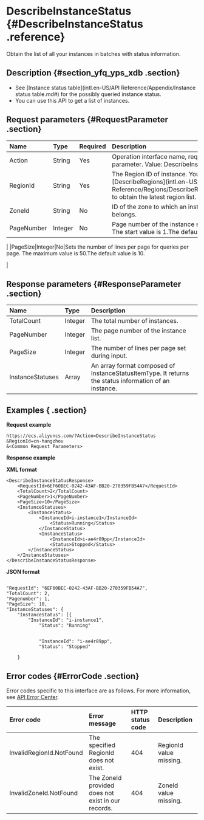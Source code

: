 # DescribeInstanceStatus {#DescribeInstanceStatus .reference}

Obtain the list of all your instances in batches with status information.

## Description {#section_yfq_yps_xdb .section}

-   See [Instance status table](intl.en-US/API Reference/Appendix/Instance status table.md#) for the possibly queried instance status.
-   You can use this API to get a list of instances.

## Request parameters {#RequestParameter .section}

|Name|Type|Required|Description|
|:---|:---|:-------|:----------|
|Action|String|Yes|Operation interface name, required parameter. Value: DescribeInstanceStatus.|
|RegionId|String|Yes|The Region ID of instance. You can call [DescribeRegions](intl.en-US/API Reference/Regions/DescribeRegions.md#) to obtain the latest region list.|
|ZoneId|String|No|ID of the zone to which an instance belongs.|
|PageNumber|Integer|No|Page number of the instance status list. The start value is 1.The default value is 1.

|
|PageSize|Integer|No|Sets the number of lines per page for queries per page. The maximum value is 50.The default value is 10.

|

## Response parameters {#ResponseParameter .section}

|Name|Type|Description|
|:---|:---|:----------|
|TotalCount|Integer|The total number of instances.|
|PageNumber|Integer|The page number of the instance list.|
|PageSize|Integer|The number of lines per page set during input.|
|InstanceStatuses|Array|An array format composed of InstanceStatusItemType. It returns the status information of an instance.|

## Examples { .section}

**Request example** 

```
https://ecs.aliyuncs.com/?Action=DescribeInstanceStatus
&RegionId=cn-hangzhou
&<Common Request Parameters>
```

**Response example** 

**XML format**

```
<DescribeInstanceStatusResponse>
    <RequestId>6EF60BEC-0242-43AF-BB20-270359FB54A7</RequestId>
    <TotalCount>2</TotalCount>
    <PageNumber>1</PageNumber>
    <PageSize>10</PageSize>
    <InstanceStatuses>
        <InstanceStatus>
            <InstanceId>i-instance1</InstanceId>
                <Status>Running</Status>
            </InstanceStatus>
            <InstanceStatus>
                <InstanceId>i-ae4r89pp</InstanceId>
                <Status>Stopped</Status>
        </InstanceStatus>
    </InstanceStatuses>
</DescribeInstanceStatusResponse>
```

 **JSON format** 

```

"RequestId": "6EF60BEC-0242-43AF-BB20-270359FB54A7",
"TotalCount": 2,
"Pagenumber": 1,
"PageSize": 10,
"InstanceStatuses": {
    "InstanceStatus": [{
        "InstanceId": "i-instance1",
            "Status": "Running"
        
        
            "InstanceId": "i-ae4r89pp",
            "Status": "Stopped"
        
    }

```

## Error codes {#ErrorCode .section}

Error codes specific to this interface are as follows. For more information, see [API Error Center](https://error-center.alibabacloud.com/status/product/Ecs).

|Error code|Error message |HTTP status code|Description|
|:---------|:-------------|:---------------|:----------|
|InvalidRegionId.NotFound|The specified RegionId does not exist.|404|RegionId value missing.|
|InvalidZoneId.NotFound|The ZoneId provided does not exist in our records.|404|ZoneId value missing.|


